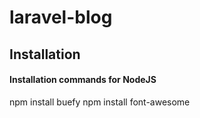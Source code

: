 # laravel-blog

## Installation

#### Installation commands for NodeJS
npm install buefy
npm install font-awesome


